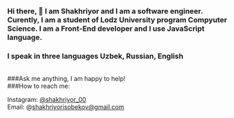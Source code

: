 ### Hi there, 👋 I am Shakhriyor and I am a software engineer.  Curently, I am a student of Lodz University program Compyuter Science. I am a Front-End developer and  I use JavaScript language. 
### I speak in three languages Uzbek, Russian, English
<br />
###Ask me anything, I am happy to help!
<br />
###How to reach me:

Instagram: [@shakhriyor_00](https://instagram.com/shakhriyor_00)
<br />
Email: @shakhriyorisobekov@gmail.com
